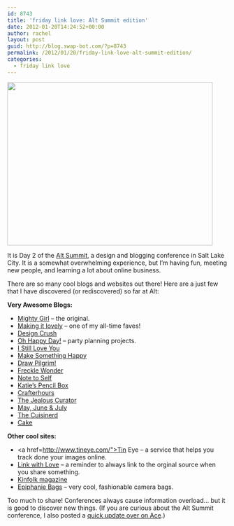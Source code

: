 ```yaml
---
id: 8743
title: 'friday link love: Alt Summit edition'
date: 2012-01-20T14:24:52+00:00
author: rachel
layout: post
guid: http://blog.swap-bot.com/?p=8743
permalink: /2012/01/20/friday-link-love-alt-summit-edition/
categories:
  - friday link love
---
```

[<img src="http://blog.swap-bot.com/wp-content/uploads/2012/01/altsummit.jpg" alt="" title="altsummit" width="470" height="373" class="aligncenter size-full wp-image-8744" srcset="http://blog.swap-bot.com/wp-content/uploads/2012/01/altsummit-300x238.jpg 300w, http://blog.swap-bot.com/wp-content/uploads/2012/01/altsummit.jpg 470w" sizes="(max-width: 470px) 100vw, 470px" />](http://www.flickr.com/photos/rlj/6724093987/in/photostream/)

<div style="display: none">
  <a href='http://buygenericviagraax.com/' title='buy viagra in uk'>buy viagra in uk</a>
</div>

It is Day 2 of the [Alt Summit](http://www.altitudesummit.com/), a design and blogging conference in Salt Lake City. It is a somewhat overwhelming experience, but I&#8217;m having fun, meeting new people, and learning a lot about online business. 

There are so many cool blogs and websites out there! Here are a just few that I have discovered (or rediscovered) so far at Alt:

**Very Awesome Blogs:**

  * [Mighty Girl](http://mightygirl.com/) &#8211; the original.
  * [Making it lovely](http://makingitlovely.com/) &#8211; one of my all-time faves!
  * [Design Crush](http://www.designcrushblog.com/)
  * [Oh Happy Day!](http://ohhappyday.com/) &#8211; party planning projects.
  * [I Still Love You](http://melissaesplin.com/)
  * [Make Something Happy](http://blog.rockscissorpaper.com/)
  * [Draw Pilgrim!](http://www.drawpilgrim.com/)
  * [Freckle Wonder](http://frecklewonder.com/)
  * [Note to Self](http://notetoself.typepad.com/)
  * [Katie&#8217;s Pencil Box](http://www.katiespencilbox.com/)
  * [Crafterhours](http://crafterhours.blogspot.com/)
  * [The Jealous Curator](http://www.thejealouscurator.com/blog/)
  * [May, June & July](http://mayjuneandjuly.com/)
  * [The Cuisinerd](http://www.thecuisinerd.com/)
  * [Cake](http://www.cakeeventsblog.com/)

**Other cool sites:**

  * <a href=http://www.tineye.com/">Tin Eye</a> &#8211; a service that helps you track done your images online.
  * [Link with Love](http://linkwithlove.typepad.com/) &#8211; a reminder to always link to the orginal source when you share something.
  * [Kinfolk magazine](http://www.kinfolkmag.com/)
  * [Epiphanie Bags](http://epiphaniebags.com/) &#8211; very cool, fashionable camera bags.

Too much to share! Conferences always cause information overload&#8230; but it is good to discover new things. (If you are curious about the Alt Summit conference, I also posted a [quick update over on Ace](http://www.acedepartment.com/blog/2012/01/20/alt-summit-update/).)